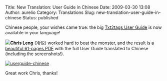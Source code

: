 Title: New Translation: User Guide in Chinese
Date: 2009-03-30 13:08
Author: aurelio
Category: Translations
Slug: new-translation-user-guide-in-chinese
Status: published

Chinese people, your wishes came true: the big [Txt2tags User
Guide](http://txt2tags.org/userguide/) is now available in
your language!

**![](http://txt2tags.org/team/img/chrisleng.jpg)Chris
Leng** (冷悦) worked hard to beat the monster, and the result is a
[beautiful 61-pages
PDF](http://txt2tags.org/zh/userguide-zh.pdf) with the full
User Guide translated to Chinese (including the screenshots!).

[![userguide-chinese](http://txt2tags.files.wordpress.com/2009/03/userguide-chinese.jpg "userguide-chinese")](http://txt2tags.org/zh/userguide-zh.pdf)

Great work Chris, thanks!
